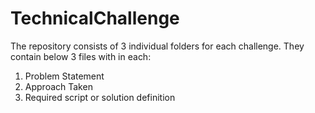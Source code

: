 # TechnicalChallenge
The repository consists of 3 individual folders for each challenge. They contain below 3 files with in each:
1. Problem Statement
2. Approach Taken
3. Required script or solution definition
